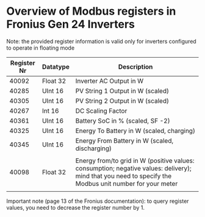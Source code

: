 # Overview of Modbus registers in Fronius Gen 24 Inverters

Note: the provided register information is valid only for inverters configured to operate in floating mode

|Register Nr | Datatype | Description|
|--------|-----------|-----|
|40092 | Float 32 |Inverter AC Output in W |
|40285 | UInt 16 |PV String 1 Output in W (scaled) |
|40305 | UInt 16 |PV String 2 Output in W (scaled) |
|40267 | Int 16 |DC Scaling Factor |
|40361 | UInt 16 |Battery SoC in % (scaled, SF -2) |
|40325 | UInt 16 |Energy To Battery in W (scaled, charging) |
|40345 | UInt 16 |Energy From Battery in W  (scaled, discharging) |
| | | |
|40098 | Float 32 |Energy from/to grid in W (positive values: consumption; negative values: delivery); mind that you need to specify the Modbus unit number for your meter|
| | | |

Important note (page 13 of the Fronius documentation): to query register values, you need to decrease the register number by 1.
